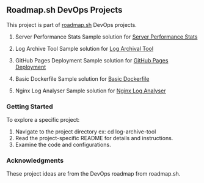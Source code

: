 

## Roadmap.sh DevOps Projects
This project is part of [roadmap.sh](https://roadmap.sh/projects) DevOps projects.

1. Server Performance Stats 
Sample solution for [Server Performance Stats](https://roadmap.sh/projects/server-stats)

2. Log Archive Tool
Sample solution for [Log Archival Tool](https://roadmap.sh/projects/log-archive-tool)

3. GitHub Pages Deployment
Sample solution for [GitHub Pages Deployment](https://roadmap.sh/projects/github-actions-deployment-workflow)

4. Basic Dockerfile
Sample solution for [Basic Dockerfile](https://roadmap.sh/projects/basic-dockerfile)

4. Nginx Log Analyser
Sample solution for [Nginx Log Analyser](https://roadmap.sh/projects/nginx-log-analyser)

### Getting Started

To explore a specific project:

1. Navigate to the project directory ex: cd log-archive-tool
2. Read the project-specific README for details and instructions.
3. Examine the code and configurations.


### Acknowledgments

These project ideas are from the DevOps roadmap from roadmap.sh.